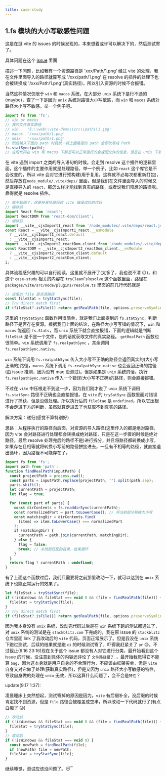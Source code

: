 ```yaml
---
title: case-study
---
```


## 1.fs 模块的大小写敏感性问题

这是在逛 vite 的 issues 的时候发现的，本来想着或许可以解决下的，然后测试寄了。

具体问题在这个 [issue](https://github.com/vitejs/vite/issues/14374) 里面

描述一下问题，比如我有一个资源路径是 'xxx/Path/1.png' 经过 vite 的处理，我在文件里面导入的路径就算写成 '/xxx/path/1.png' 在 resolve 的插件的处理下也会被转换成 '/xxx/Path/1.png'(真实路径)，所以引入资源的时候不会报错。

当然这种情况仅限于 `win` 和 `macos` 系统，在大部分 `unix` 系统下是行不通的(maybe)，查了一下是因为 `unix` 系统对路径大小写敏感，而 `win` 和 `macos` 系统对路径大小写不敏感。举一个例子吧。

```js
import fs from 'fs';
// win or macos
// 我的文件真实路径
// win    'E:\\web\\vite-demo\\src\\path\\1.jpg'
// macos  '/xxx/path/1.png'
// unix   '/xxx/path/1.png'
// 然后输入下面的 path 时我统一将上面路径的 path 全部改写成 Path
fs.statSync(path);
// 这段代码在 win 和 macos 下都是可以正常运行的会返回文件的信息，但是在 unix 下就会报错
```

在 vite 遇到 import 之类的导入语句的时候，会走到 resolve 这个插件的逻辑里面，这个插件的主要作用就是处理路径，举一个例子，比如 `react` 这个库它是不会改变的，所以 vite 会对它进行预构建(用于复用，这样就不必每次都重新打包)，然后存放在`node_module/.vite/deps/` 里面，但是我们在文件里面导入的时候又是直接导入的 `react`，那怎么样才能找到真实的路径，或者说我们预想的路径呢。靠得就是 resolve 插件。

```js
// 就不截图了，这是开发阶段经过 vite 编译过后的代码
// 编译前
import React from 'react';
import ReactDOM from 'react-dom/client';
// 编译后
import __vite__cjsImport1_react from '/node_modules/.vite/deps/react.js?v=cd158394';
const React = __vite__cjsImport1_react.__esModule
  ? __vite__cjsImport1_react.default
  : __vite__cjsImport1_react;
import __vite__cjsImport2_reactDom_client from '/node_modules/.vite/deps/react-dom_client.js?v=fd88a28b';
const ReactDOM = __vite__cjsImport2_reactDom_client.__esModule
  ? __vite__cjsImport2_reactDom_client.default
  : __vite__cjsImport2_reactDom_client;
i;
```

具体流程感兴趣的可以自行阅读，这里就不展开了(太多了，我也说不清 😥)，和这个 `case-study` 相关的内容在 `tryCleanFsResolve` 这个函数里面，路径在 `packages/vite/src/node/plugins/resolve.ts` 里面的前几行代码就是

```js
// 这里的 file 是资源路径
const fileStat = tryStatSync(file);
// Try direct match first
if (fileStat?.isFile()) return getRealPath(file, options.preserveSymlinks);
```

这里的 `tryStatSync` 函数作用很简单，就是我们上面提到的 `fs.statSync`，判断路径下是否存在资源。根据我们上面的结论，在路径大小写写错的情况下，`win` 和 `macos` 能返回 `fs.Stats`，而 `unix` 系统下就会直接报错，下面的逻辑就是判断 `fileStat` 是不是一个文件，是的话就获取文件的真实路径。 `getRealPath` 函数也很简单。`win` 系统调用了 `fs.realpathSync` ，其余调用 `fs.realpathSync.native`。

`win` 系统下调用 `fs.realpathSync` 传入大小写不正确的路径会返回真实的(大小写正确的)路径，`macos` 系统下调用 `fs.realpathSync.native` 也会返回正确的路径(由 issue 推测，因为没有 mac 没测过)。但是如果是 `unix` 系统的话，执行 `fs.realpathSync.native` 传入一个错误(大小写不正确)的路径，则会直接报错。

不过在 `vite` 中压根走不到这一步，因为我们刚才说了 `unix` 系统下调用 `fs.statSync` 路径不正确也会直接报错。在 `vite` 的 `trySatSync` 函数里面对错误进行了捕获，但是没做处理。所以执行后的 `fileStae` 是 `undefined`，所以它压根不会走进下方的判断，虽然就算走进去了也获取不到真实的路径。

解决方案：递归(感觉不算特别好)

思路：从程序执行的路径向后面，对资源的导入路径(这里传入的都是绝对路径，因为 vite 会对路径进行处理都会转换成绝对路径，只是在这一步骤的时候是绝对路径，最后 resolve 处理完后的路径不是)进行拆分，并且将路径都转换成小写，如果存在且相等就将转换小写前的路径拼接进去，一旦有不相等的路径，就直接退出循环，因为路径不可能存在了。

```js
import fs from 'fs';
import path from 'path';
function findRealPath(inputPath) {
  const projectPath = process.cwd();
  const parts = inputPath.replace(projectPath, '').split(path.sep);
  parts.shift();
  let currentPath = projectPath;
  let flag = true;

  for (const part of parts) {
    const dirContents = fs.readdirSync(currentPath);
    const normalizedPart = part.toLowerCase(); // 将当前部分转换为小写
    const matchingDir = dirContents.find(
      (item) => item.toLowerCase() === normalizedPart
    );
    if (matchingDir) {
      currentPath = path.join(currentPath, matchingDir);
    } else {
      flag = false;
      break; // 未找到匹配的目录，结束循环
    }
  }
  return flag ? currentPath : undefined;
}
```

有了上面这个函数过后，我们只需要将之前那里改动一下，就可以达到在 `unix` 系统下也能正常运行的效果了。

```js
let fileStat = tryStatSync(file);
if (!isWindows && fileStat === void 0 && (file = findRealPath(file))) {
  fileStat = tryStatSync(file);
}
// Try direct match first
if (fileStat?.isFile()) return getRealPath(file, options.preserveSymlinks);
```

因为我本身没有 `unix` 系统，改动完代码过后是在 `win` 系统下跑的测试都通过了，对 `unix` 系统的测试是在 `stackblitz.com` 下完成的，我在原 issue 的 `stackblitz` 仓库里面 link 了我改动后的 `vite` 代码，页面正常展示了。但是我没在 `unix` 系统下跑过测试，后续的结果就是跑 `ci` 的时候测试寄了，吓得我赶紧关了 `pr` 😢。不过截止(9.16 23:16)现在关于这个 issue 都没有人对它进行分类，最开始看到这个 issue 的时候，没注意到具体的内容还评论了 `文件路径错了.`，最开始我觉得它不能算 `bug`，因为这本身就是用户自身的不合理行为，不应该由框架买单，但是 `vite` 自身又对它做了处理(获取真实路径)，但是又因为 `unix` 路径大小写敏感的特性，导致自身做的处理在 `unix` 无效，所以这算什么问题了，会不会是`特性`？

update(9.17 1:37):

凌晨睡床上突然想起，测试寄掉的原因是因为，`vite` 有后缀补全，没后缀的时候肯定找不到资源，但是 `file` 路径会被覆盖成空串，所以改动一下代码就行了(有点白痴了 😥)

```js
// 改动前
if (!isWindows && fileStat === void 0 && (file = findRealPath(file))) {
  fileStat = tryStatSync(file);
}
// 改动后
if (!isWindows && fileStat === void 0) {
  const newPath = findRealPath(file);
  if (newPath) file = newPath;
  fileStat = tryStatSync(file);
}
```

继续睡觉，测试应该没问题了。😴